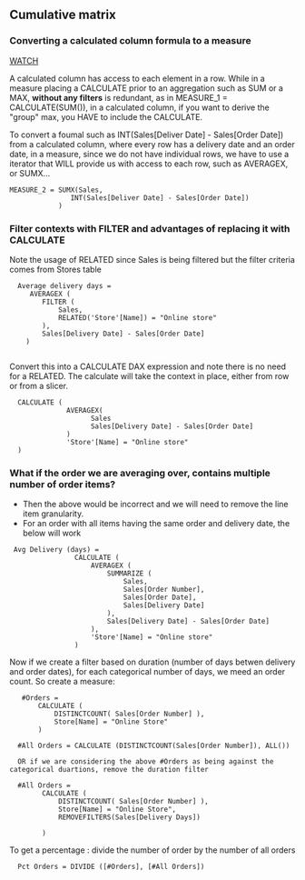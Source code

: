 ## Cumulative matrix

### Converting a calculated column formula to a measure 

[WATCH](https://www.youtube.com/watch?v=f5IdCDF1fj4)

A calculated column has access to each element in a row. While in a measure placing a CALCULATE prior to an aggregation such as SUM or a MAX, **without any filters** is redundant, as in MEASURE_1 = CALCULATE(SUM(<column name>)), in a calculated column, if you want to derive the "group" max, you HAVE to include the CALCULATE.
  
To convert a foumal such as INT(Sales[Deliver Date] - Sales[Order Date]) from a calculated column, where every row has a delivery date and an order date, in a measure, since we do not have individual rows, we have to use a iterator that WILL provide us with access to each row, such as AVERAGEX, or SUMX...

```
MEASURE_2 = SUMX(Sales,
               INT(Sales[Deliver Date] - Sales[Order Date])
            ) 
``` 
  
### Filter contexts with FILTER and advantages of replacing it with CALCULATE
  
Note the usage of RELATED since Sales is being filtered but the filter criteria comes from Stores table   

```
  Average delivery days = 
     AVERAGEX ( 
        FILTER ( 
            Sales,
            RELATED('Store'[Name]) = "Online store"
        ),
        Sales[Delivery Date] - Sales[Order Date] 
    )
  
```
Convert this into a CALCULATE DAX expression and note there is no need for a RELATED. The calculate will take the context in place, either from row or from a slicer.
  
```
  CALCULATE (
              AVERAGEX(
                    Sales
                    Sales[Delivery Date] - Sales[Order Date] 
              )
              'Store'[Name] = "Online store"
  )
```            

### What if the order we are averaging over, contains multiple number of order items?
  - Then the above would be incorrect and we will need to remove the line item granularity.
  - For an order with all items having the same order and delivery date, the below will work
 
```  
 Avg Delivery (days) = 
                CALCULATE (
                    AVERAGEX ( 
                        SUMMARIZE ( 
                            Sales,
                            Sales[Order Number],
                            Sales[Order Date],
                            Sales[Delivery Date]
                        ),
                        Sales[Delivery Date] - Sales[Order Date] 
                    ),
                    'Store'[Name] = "Online store"
                ) 
```

  Now if we create a filter based on duration (number of days betwen delivery and order dates), for each categorical number of days, we meed an order count.
  So create a measure:
 ```
    #Orders = 
        CALCULATE ( 
            DISTINCTCOUNT( Sales[Order Number] ),
            Store[Name] = "Online Store"
        )
 ``` 
```
  #All Orders = CALCULATE (DISTINCTCOUNT(Sales[Order Number]), ALL())
  
  OR if we are considering the above #Orders as being against the categorical duartions, remove the duration filter
  
  #All Orders = 
        CALCULATE ( 
            DISTINCTCOUNT( Sales[Order Number] ),
            Store[Name] = "Online Store",
            REMOVEFILTERS(Sales[Delivery Days])
  
        )
  ```
  
  To get a percentage : divide the number of order by the number of all orders
  
  ```
    Pct Orders = DIVIDE ([#Orders], [#All Orders])
  ```
  
  
  
  
  
  
  
```  
  
  
  
  
  
  

  
  
